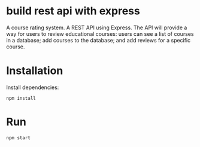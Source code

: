 # build rest api with express

A course rating system. A REST API using Express. The API will provide a way for users to review educational courses: users can see a list of courses in a database; add courses to the database; and add reviews for a specific course.

# Installation
Install dependencies:

```
npm install
```

# Run

```
npm start
```